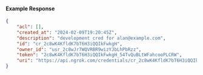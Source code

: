 <!-- Code generated for API Clients. DO NOT EDIT. -->

#### Example Response

```json
{
	"acl": [],
	"created_at": "2024-02-09T19:20:45Z",
	"description": "development cred for alan@example.com",
	"id": "cr_2c8wK4KfldK7bT6H3iQQIkFwkgH",
	"owner_id": "usr_2c8wJr7WQVRBR9wizYJbLhPbRzz",
	"token": "2c8wK4KfldK7bT6H3iQQIkFwkgH_54TvQuBLtWFahcooPLCRW",
	"uri": "https://api.ngrok.com/credentials/cr_2c8wK4KfldK7bT6H3iQQIkFwkgH"
}
```
